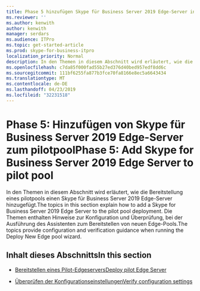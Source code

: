 ```yaml
---
title: Phase 5 hinzufügen Skype für Business Server 2019 Edge-Server in den pilotpool
ms.reviewer: ''
ms.author: kenwith
author: kenwith
manager: serdars
ms.audience: ITPro
ms.topic: get-started-article
ms.prod: skype-for-business-itpro
localization_priority: Normal
description: In den Themen in diesem Abschnitt wird erläutert, wie die Bereitstellung eines pilotpools einen Skype für Business Server 2019 Edge-Server hinzugefügt. Die Themen enthalten Hinweise zur Konfiguration und Überprüfung, bei der Ausführung des Assistenten zum Bereitstellen von neuen Edge-Pools.
ms.openlocfilehash: c7da85f000fad55b27ed376d40bed957edf8dd6c
ms.sourcegitcommit: 111bf6255fa877b3fce70fa8166e8ec5a6643434
ms.translationtype: MT
ms.contentlocale: de-DE
ms.lasthandoff: 04/23/2019
ms.locfileid: "32231518"
---
```

# <a name="phase-5-add-skype-for-business-server-2019-edge-server-to-pilot-pool"></a><span data-ttu-id="a2dfd-104">Phase 5: Hinzufügen von Skype für Business Server 2019 Edge-Server zum pilotpool</span><span class="sxs-lookup"><span data-stu-id="a2dfd-104">Phase 5: Add Skype for Business Server 2019 Edge Server to pilot pool</span></span>

<span data-ttu-id="a2dfd-105">In den Themen in diesem Abschnitt wird erläutert, wie die Bereitstellung eines pilotpools einen Skype für Business Server 2019 Edge-Server hinzugefügt.</span><span class="sxs-lookup"><span data-stu-id="a2dfd-105">The topics in this section explain how to add a Skype for Business Server 2019 Edge Server to the pilot pool deployment.</span></span> <span data-ttu-id="a2dfd-106">Die Themen enthalten Hinweise zur Konfiguration und Überprüfung, bei der Ausführung des Assistenten zum Bereitstellen von neuen Edge-Pools.</span><span class="sxs-lookup"><span data-stu-id="a2dfd-106">The topics provide configuration and verification guidance when running the Deploy New Edge pool wizard.</span></span> 
  
## <a name="in-this-section"></a><span data-ttu-id="a2dfd-107">Inhalt dieses Abschnitts</span><span class="sxs-lookup"><span data-stu-id="a2dfd-107">In this section</span></span>

- [<span data-ttu-id="a2dfd-108">Bereitstellen eines Pilot-Edgeservers</span><span class="sxs-lookup"><span data-stu-id="a2dfd-108">Deploy pilot Edge Server</span></span>](deploy-pilot-edge-server.md)
    
- [<span data-ttu-id="a2dfd-109">Überprüfen der Konfigurationseinstellungen</span><span class="sxs-lookup"><span data-stu-id="a2dfd-109">Verify configuration settings</span></span>](verify-configuration-settings.md)
    


